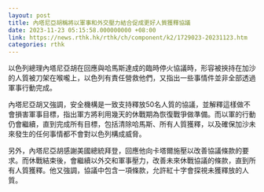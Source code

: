 ```yaml
---
layout: post
title: 內塔尼亞胡稱將以軍事和外交壓力結合促成更好人質獲釋協議
date: 2023-11-23 05:15:58.000000000 +08:00
link: https://news.rthk.hk/rthk/ch/component/k2/1729023-20231123.htm
categories: rthk
---
```


以色列總理內塔尼亞胡在回應與哈馬斯達成的臨時停火協議時，形容被挾持在加沙的人質被刀架在喉嚨上，以色列有責任營救他們，又指出一些事情件並非全部透過軍事行動完成。

內塔尼亞胡又強調，安全機構是一致支持釋放50名人質的協議，並解釋這樣做不會損害軍事目標，指出軍方將利用幾天的休戰期為恢復戰爭做準備。而以軍的行動仍會繼續，直到完成所有目標，包括清除哈馬斯、所有人質獲釋，以及確保加沙未來發生的任何事情都不會對以色列構成威脅。

另外，內塔尼亞胡感謝美國總統拜登，回應他向卡塔爾施壓以改善協議條款的要求。而休戰結束後，會繼續以外交和軍事壓力，改善未來休戰協議的條款，直到所有人質獲釋。他又強調，協議中包含一項條款，允許紅十字會探視未獲釋放的人質。
